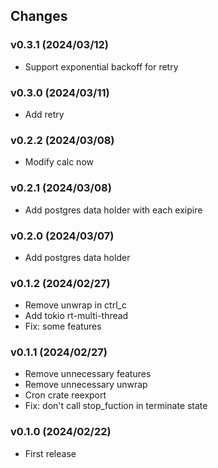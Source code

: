## Changes

### v0.3.1 (2024/03/12)
* Support exponential backoff for retry

### v0.3.0 (2024/03/11)
* Add retry

### v0.2.2 (2024/03/08)
* Modify calc now

### v0.2.1 (2024/03/08)
* Add postgres data holder with each exipire

### v0.2.0 (2024/03/07)
* Add postgres data holder

### v0.1.2 (2024/02/27)
* Remove unwrap in ctrl_c
* Add tokio rt-multi-thread
* Fix: some features

### v0.1.1 (2024/02/27)
* Remove unnecessary features
* Remove unnecessary unwrap
* Cron crate reexport
* Fix: don't call stop_fuction in terminate state

### v0.1.0 (2024/02/22)
* First release
